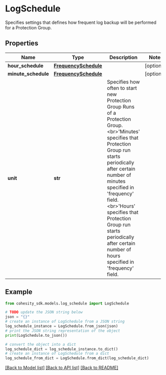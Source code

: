 # LogSchedule

Specifies settings that defines how frequent log backup will be performed for a Protection Group.

## Properties

Name | Type | Description | Notes
------------ | ------------- | ------------- | -------------
**hour_schedule** | [**FrequencySchedule**](FrequencySchedule.md) |  | [optional] 
**minute_schedule** | [**FrequencySchedule**](FrequencySchedule.md) |  | [optional] 
**unit** | **str** | Specifies how often to start new Protection Group Runs of a Protection Group. &lt;br&gt;&#39;Minutes&#39; specifies that Protection Group run starts periodically after certain number of minutes specified in &#39;frequency&#39; field. &lt;br&gt;&#39;Hours&#39; specifies that Protection Group run starts periodically after certain number of hours specified in &#39;frequency&#39; field. | 

## Example

```python
from cohesity_sdk.models.log_schedule import LogSchedule

# TODO update the JSON string below
json = "{}"
# create an instance of LogSchedule from a JSON string
log_schedule_instance = LogSchedule.from_json(json)
# print the JSON string representation of the object
print(LogSchedule.to_json())

# convert the object into a dict
log_schedule_dict = log_schedule_instance.to_dict()
# create an instance of LogSchedule from a dict
log_schedule_from_dict = LogSchedule.from_dict(log_schedule_dict)
```
[[Back to Model list]](../README.md#documentation-for-models) [[Back to API list]](../README.md#documentation-for-api-endpoints) [[Back to README]](../README.md)


